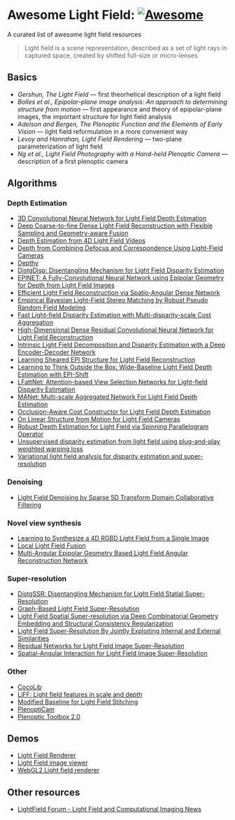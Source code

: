 # Awesome Light Field: [![Awesome](https://awesome.re/badge-flat.svg)](https://awesome.re)
A curated list of awesome light field resources

> Light field is a scene representation, described as a set of light rays in captured space, created by shifted full-size or micro-lenses 

## Basics
- _Gershun, The Light Field_ — first theorhetical description of a light field
- _Bolles et al., Epipolar-plane image analysis: An approach to determining structure from motion_ — first appearance and theory of epipolar-plane images, the important structure for light field analysis
- _Adelson and Bergen, The Plenoptic Function and the Elements of Early Vision_ — light field reformulation in a more convenient way
- _Levoy and Hanrahan, Light Field Rendering_ — two-plane parameterization of light field
- _Ng et al., Light Field Photography with a Hand-held Plenoptic Camera_ — description of a first plenoptic camera

## Algorithms

### Depth Estimation
- [3D Convolutional Neural Network for Light Field Depth Estimation](https://github.com/catdance124/3Dconv_LF_depth_estimation)
- [Deep Coarse-to-fine Dense Light Field Reconstruction with Flexible Sampling and Geometry-aware Fusion](https://github.com/jingjin25/LFASR-FS-GAF)
- [Depth Estimation from 4D Light Field Videos](https://github.com/mediaeng-lfv/LFV_Disparity_Estimation)
- [Depth from Combining Defocus and Correspondence Using Light-Field Cameras](https://github.com/Vincentqyw/depth-from-defocus-and-correspondence)
- [Depthy](https://github.com/hahnec/depthy)
- [DistgDisp: Disentangling Mechanism for Light Field Disparity Estimation](https://github.com/YingqianWang/DistgDisp)
- [EPINET: A Fully-Convolutional Neural Network using Epipolar Geometry for Depth from Light Field Images](https://github.com/chshin10/epinet)
- [Efficient Light Field Reconstruction via Spatio-Angular Dense Network](https://github.com/huzexi/SADenseNet)
- [Empirical Bayesian Light-Field Stereo Matching by Robust Pseudo Random Field Modeling](https://www.ee.nthu.edu.tw/chaotsung/rprf/index.html)
- [Fast Light-field Disparity Estimation with Multi-disparity-scale Cost Aggregation](https://github.com/zcong17huang/FastLFnet)
- [High-Dimensional Dense Residual Convolutional Neural Network for Light Field Reconstruction](https://github.com/monaen/LightFieldReconstruction)
- [Intrinsic Light Field Decomposition and Disparity Estimation with a Deep Encoder-Decoder Network](https://github.com/cvia-kn/lf_autoencoder_cvpr2018_code)
- [Learning Sheared EPI Structure for Light Field Reconstruction](https://github.com/GaochangWu/Sheared-EPI)
- [Learning to Think Outside the Box: Wide-Baseline Light Field Depth Estimation with EPI-Shift](https://github.com/titus-leistner/epi-shift)
- [LFattNet: Attention-based View Selection Networks for Light-field Disparity Estimation](https://github.com/LIAGM/LFattNet)
- [MANet: Multi-scale Aggregated Network For Light Field Depth Estimation](https://github.com/YanWQ/MANet)
- [Occlusion-Aware Cost Constructor for Light Field Depth Estimation](https://github.com/YingqianWang/OACC-Net)
- [On Linear Structure from Motion for Light Field Cameras](https://publications.lightfield-analysis.net/)
- [Robust Depth Estimation for Light Field via Spinning Parallelogram Operator](https://github.com/shuozh/Spinning-Parallelogram-Operator)
- [Unsupervised disparity estimation from light field using plug-and-play weighted warping loss](https://www.fujii.nuee.nagoya-u.ac.jp/Research/LFDepth/)
- [Variational light field analysis for disparity estimation and super-resolution](https://github.com/GilbertRC/Light-Field-Structure-Tensor-Depth-Estimation)

### Denoising
- [Light Field Denoising by Sparse 5D Transform Domain Collaborative Filtering](https://github.com/V-Sense/LFBM5D)

### Novel view synthesis
- [Learning to Synthesize a 4D RGBD Light Field from a Single Image](https://github.com/pratulsrinivasan/Local_Light_Field_Synthesis)
- [Local Light Field Fusion](https://github.com/Fyusion/LLFF)
- [Multi-Angular Epipolar Geometry Based Light Field Angular Reconstruction Network](https://github.com/ldyorchid/Multi_Angular_Epipolar_Geometry_Based_Light_Field_Angular_Reconstruction_Network)

### Super-resolution
- [DistgSSR: Disentangling Mechanism for Light Field Statial Super-Resolution](https://github.com/YingqianWang/DistgSSR)
- [Graph-Based Light Field Super-Resolution](https://github.com/rossimattia/light-field-super-resolution)
- [Light Field Spatial Super-resolution via Deep Combinatorial Geometry Embedding and Structural Consistency Regularization](https://github.com/jingjin25/LFSSR-ATO)
- [Light Field Super-Resolution By Jointly Exploiting Internal and External Similarities](https://github.com/Joechann0831/LFSR-FusNet)
- [Residual Networks for Light Field Image Super-Resolution](https://github.com/wxywhu/demo-resLF)
- [Spatial-Angular Interaction for Light Field Image Super-Resolution](https://github.com/YingqianWang/LF-InterNet)

### Other 
- [CocoLib](http://cocolib.net/)
- [LiFF: Light field features in scale and depth](https://dgd.vision/Tools/LiFF/)
- [Modified Baseline for Light Field Stitching](https://github.com/GilbertRC/Modified-Baseline-for-Light-Field-Stitching)
- [PlenoptiCam](https://github.com/hahnec/plenopticam)
- [Plenoptic Toolbox 2.0](https://github.com/freerafiki/PlenopticToolbox2.0)

## Demos
- [Light Field Renderer](https://github.com/linusmossberg/light-field-renderer)
- [Light Field image viewer](https://github.com/tatsy/LightField)
- [WebGL2 Light field renderer](https://github.com/hypothete/lightfield-webgl2)

## Other resources
- [LightField Forum - Light Field and Computational Imaging News](http://lightfield-forum.com/en/)

